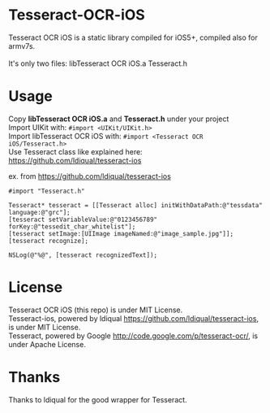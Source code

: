 Tesseract-OCR-iOS
=================

Tesseract OCR iOS is a static library compiled for iOS5+, compiled also for armv7s.
<br />
<br />
It's only two files:
libTesseract OCR iOS.a
Tesseract.h

Usage
=================

Copy <strong>libTesseract OCR iOS.a</strong> and <strong>Tesseract.h</strong> under your project
<br />
Import UIKit with: <code>#import &lt;UIKit/UIKit.h&gt;</code>
<br />
Import libTesseract OCR iOS with: <code>#import &lt;Tesseract OCR iOS/Tesseract.h&gt;</code>
<br />
Use Tesseract class like explained here: https://github.com/ldiqual/tesseract-ios

ex. from https://github.com/ldiqual/tesseract-ios
<pre><code>#import "Tesseract.h"

Tesseract* tesseract = [[Tesseract alloc] initWithDataPath:@"tessdata" language:@"grc"];
[tesseract setVariableValue:@"0123456789" forKey:@"tessedit_char_whitelist"];
[tesseract setImage:[UIImage imageNamed:@"image_sample.jpg"]];
[tesseract recognize];

NSLog(@"%@", [tesseract recognizedText]);
</code></pre>

License
=================

Tesseract OCR iOS (this repo) is under MIT License.
<br />
Tesseract-ios, powered by ldiqual https://github.com/ldiqual/tesseract-ios, is under MIT License.
<br />
Tesseract, powered by Google http://code.google.com/p/tesseract-ocr/, is under Apache License.

Thanks
=================

Thanks to ldiqual for the good wrapper for Tesseract.
